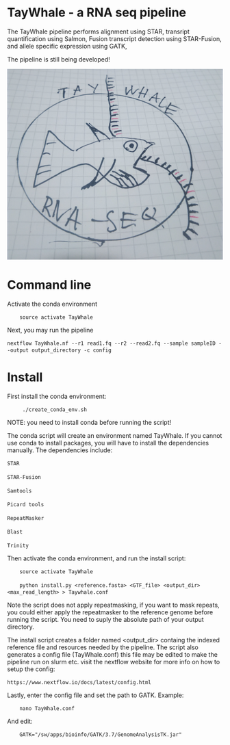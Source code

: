 # TayWhale - a RNA seq pipeline
The TayWhale pipeline performs alignment using STAR, transript quantification using Salmon, Fusion transcript detection using STAR-Fusion,  and allele specific expression using GATK,

The pipeline is still being developed!

![TayWhale](TayWhale.jpg)

# Command line
Activate the conda environment

        source activate TayWhale

Next, you may run the pipeline

    nextflow TayWhale.nf --r1 read1.fq --r2 --read2.fq --sample sampleID --output output_directory -c config

# Install
First install the conda  environment:

         ./create_conda_env.sh

NOTE: you need to install conda before running the script!

The conda script will create an environment named TayWhale. If you cannot use conda to install packages, you will have to install the dependencies manually. The dependencies include:

    STAR
    
    STAR-Fusion

    Samtools

    Picard tools

    RepeatMasker

    Blast

    Trinity

Then activate the conda environment, and run the install script:

        source activate TayWhale

        python install.py <reference.fasta> <GTF_file> <output_dir> <max_read_length> > Taywhale.conf

Note the script does not apply repeatmasking, if you want to mask repeats, you could either apply the repeatmasker to the reference genome before running the script. You need to suply the absolute path of your output directory.

The install script creates a folder named <output_dir> containg the indexed reference file and resources needed by the pipeline. The script also generates a config file (TayWhale.conf) this file may be edited to make the pipeline run on
slurm etc. visit the nextflow website for more info on how to setup the config:

    https://www.nextflow.io/docs/latest/config.html

Lastly, enter the config file and set the path to GATK. Example:

        nano TayWhale.conf

And edit:    
    
        GATK="/sw/apps/bioinfo/GATK/3.7/GenomeAnalysisTK.jar"
